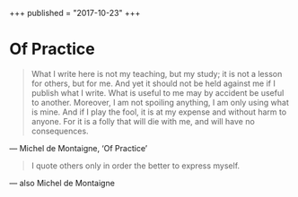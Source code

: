 +++
published = "2017-10-23"
+++

# Of Practice

> What I write here is not my teaching, but my study; it is not a lesson for
others, but for me. And yet it should not be held against me if I publish what I
write. What is useful to me may by accident be useful to another. Moreover, I am
not spoiling anything, I am only using what is mine. And if I play the fool, it
is at my expense and without harm to anyone. For it is a folly that will die
with me, and will have no consequences.

— Michel de Montaigne, ‘Of Practice’

> I quote others only in order the better to express myself.

— also Michel de Montaigne
